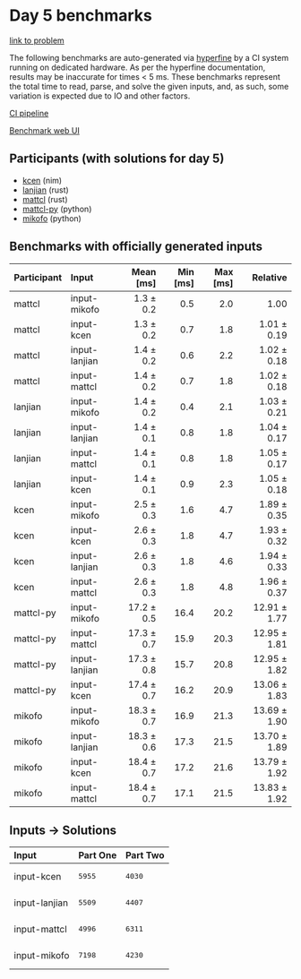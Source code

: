 # Day 5 benchmarks

[link to problem](https://adventofcode.com/2024/day/5)

The following benchmarks are auto-generated via
[hyperfine](https://github.com/sharkdp/hyperfine) by a CI system running on
dedicated hardware. As per the hyperfine documentation, results may be
inaccurate for times < 5 ms. These benchmarks represent the total time to read,
parse, and solve the given inputs, and, as such, some variation is expected due
to IO and other factors.

[CI pipeline](http://ci.papercode.net:8080/teams/main/pipelines/aoc2024)

[Benchmark web UI](https://aoc.ancalagon.black)


## Participants (with solutions for day 5)

- [kcen](https://github.com/kcen/aoc2024) (nim)
- [lanjian](https://github.com/lanjian/aoc-2024) (rust)
- [mattcl](https://github.com/mattcl/aoc2024) (rust)
- [mattcl-py](https://github.com/mattcl/aoc2024-py) (python)
- [mikofo](https://github.com/mikofo/aoc2024) (python)


## Benchmarks with officially generated inputs

| Participant | Input | Mean [ms] | Min [ms] | Max [ms] | Relative |
|:---|:---|---:|---:|---:|---:|
| mattcl | input-mikofo | 1.3 ± 0.2 | 0.5 | 2.0 | 1.00 |
| mattcl | input-kcen | 1.3 ± 0.2 | 0.7 | 1.8 | 1.01 ± 0.19 |
| mattcl | input-lanjian | 1.4 ± 0.2 | 0.6 | 2.2 | 1.02 ± 0.18 |
| mattcl | input-mattcl | 1.4 ± 0.2 | 0.7 | 1.8 | 1.02 ± 0.18 |
| lanjian | input-mikofo | 1.4 ± 0.2 | 0.4 | 2.1 | 1.03 ± 0.21 |
| lanjian | input-lanjian | 1.4 ± 0.1 | 0.8 | 1.8 | 1.04 ± 0.17 |
| lanjian | input-mattcl | 1.4 ± 0.1 | 0.8 | 1.8 | 1.05 ± 0.17 |
| lanjian | input-kcen | 1.4 ± 0.1 | 0.9 | 2.3 | 1.05 ± 0.18 |
| kcen | input-mikofo | 2.5 ± 0.3 | 1.6 | 4.7 | 1.89 ± 0.35 |
| kcen | input-kcen | 2.6 ± 0.3 | 1.8 | 4.7 | 1.93 ± 0.32 |
| kcen | input-lanjian | 2.6 ± 0.3 | 1.8 | 4.6 | 1.94 ± 0.33 |
| kcen | input-mattcl | 2.6 ± 0.3 | 1.8 | 4.8 | 1.96 ± 0.37 |
| mattcl-py | input-mikofo | 17.2 ± 0.5 | 16.4 | 20.2 | 12.91 ± 1.77 |
| mattcl-py | input-mattcl | 17.3 ± 0.7 | 15.9 | 20.3 | 12.95 ± 1.81 |
| mattcl-py | input-lanjian | 17.3 ± 0.8 | 15.7 | 20.8 | 12.95 ± 1.82 |
| mattcl-py | input-kcen | 17.4 ± 0.7 | 16.2 | 20.9 | 13.06 ± 1.83 |
| mikofo | input-mikofo | 18.3 ± 0.7 | 16.9 | 21.3 | 13.69 ± 1.90 |
| mikofo | input-lanjian | 18.3 ± 0.6 | 17.3 | 21.5 | 13.70 ± 1.89 |
| mikofo | input-kcen | 18.4 ± 0.7 | 17.2 | 21.6 | 13.79 ± 1.92 |
| mikofo | input-mattcl | 18.4 ± 0.7 | 17.1 | 21.5 | 13.83 ± 1.92 |


## Inputs -> Solutions

| Input | Part One | Part Two |
|:---|:---|:---|
|input-kcen|<pre>5955</pre>|<pre>4030</pre>|
|input-lanjian|<pre>5509</pre>|<pre>4407</pre>|
|input-mattcl|<pre>4996</pre>|<pre>6311</pre>|
|input-mikofo|<pre>7198</pre>|<pre>4230</pre>|